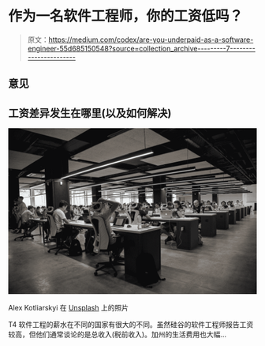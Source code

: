 # 作为一名软件工程师，你的工资低吗？

> 原文：<https://medium.com/codex/are-you-underpaid-as-a-software-engineer-55d685150548?source=collection_archive---------7----------------------->

## 意见

## 工资差异发生在哪里(以及如何解决)

![](img/8644795f150ffc8b4fdbb5ac9e68eb6b.png)

Alex Kotliarskyi 在 [Unsplash](https://unsplash.com?utm_source=medium&utm_medium=referral) 上的照片

T4 软件工程的薪水在不同的国家有很大的不同。虽然硅谷的软件工程师报告工资较高，但他们通常谈论的是总收入(税前收入)。加州的生活费用也大幅…